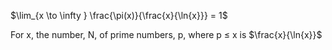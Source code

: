$`\lim_{x \to \infty } \frac{\pi(x)}{\frac{x}{\ln{x}}} = 1`$  

For x, the number, N, of prime numbers, p, where p ≤ x is $`\frac{x}{\ln{x}}`$
